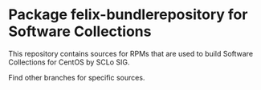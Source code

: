 # Package felix-bundlerepository for Software Collections

This repository contains sources for RPMs that are used
to build Software Collections for CentOS by SCLo SIG.

Find other branches for specific sources.
